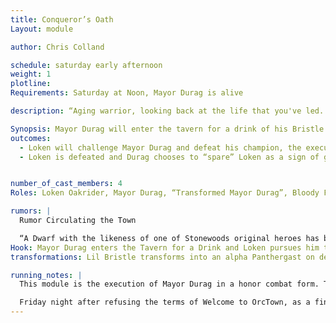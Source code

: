 ```yaml
---
title: Conqueror’s Oath
Layout: module

author: Chris Colland 

schedule: saturday early afternoon
weight: 1
plotline: 
Requirements: Saturday at Noon, Mayor Durag is alive

description: “Aging warrior, looking back at the life that you've led. Can you say with confidence that you would do it again? For one day you'll be gone, and all that lives on, Is the honour of thy name and the deeds that you've done” is the Conqueror’s Oath Loken “Bloodhammer” Oakrider will live and die by. Preserving this ideal, Loken seeks to end the reign of a coward puppet Mayor and liberate the people of Stonewood.

Synopsis: Mayor Durag will enter the tavern for a drink of his Bristle Brock, but unknowing to him Loken Oakrider will have followed him here to publicly challenge him to a contest of Dwarven Might in the Old Ways of Stonewood for his title of Mayor, any Stonewood Dwarf that is worth is salt would not dare back down from such a serious challenge… But Mayor Durag will play his age and injuries card and elect for the Rite of a Champion. Not surprised by this cowardly choice, Loken will grant him 30 minutes to name, find his champion, and return to the Tavern for the Duel to take place so that Honor may be settled…
outcomes: 
  - Loken will challenge Mayor Durag and defeat his champion, the execution of Mayor Durag will be left to Loken but he will defer the sentencing to Baron Hadukkel…. If Mayor Durag is killed he transforms into an Aplha Pathergast
  - Loken is defeated and Durag chooses to “spare” Loken as a sign of good faith since he was trying to do the right thing but obviously the spirits weren’t on his side…


number_of_cast_members: 4
Roles: Loken Oakrider, Mayor Durag, “Transformed Mayor Durag”, Bloody Fist Honor Guard

rumors: |
  Rumor Circulating the Town

  “A Dwarf with the likeness of one of Stonewoods original heroes has been seen around town. Though his clothing and weapons may have changed, there is no mistaking his Red beard and his helmet. His voice inspires courage and confidence in those around him. Though he was thought to be long dead or moved onto Golden Halls, Loken Oakrider was his name. If this really is Loken, then the Bloody Fist are in for a world of pain!”
Hook: Mayor Durag enters the Tavern for a Drink and Loken pursues him to challenge
transformations: Lil Bristle transforms into an alpha Panthergast on death.

running_notes: |
  This module is the execution of Mayor Durag in a honor combat form. The terms of the combat will be No Magic, Just Strength of Arms. Loken will challenge him and defeat his champion unless something unseen happens. Mayor Durag will bring a Bloody Fist Honor Guard for his champion, securing his downfall either way. Upon Durag’s death he will Transform to a Alpha Pantherghast  Dwarf, a hold will be called and the NPCs will swap out for a “Transformed” APG version of Mayor Durag. 

  Friday night after refusing the terms of Welcome to OrcTown, as a final insult to Durag and his submissiveness to the Fist, Vel’Kaz ordered this  to be done cause he knew Mayor Durag was on borrowed time then, a group of Bloody Fist waited for him at his house and forced a Curse of Transformation Alpha Pantherghast on Mayor Durags spirit and then Forget-It-Well his memory so he doesn’t remember the act but he knows what is on his spirit. When he woke up he had a note on his chest “Tell no one about your spirit changing or your whole town DIES!!!! And the letter was signed ~V
---
```

